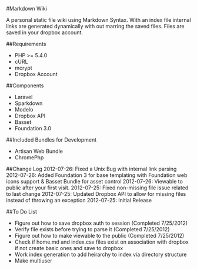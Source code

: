 #Markdown Wiki

A personal static file wiki using Markdown Syntax.  With an index file internal links are generated dynamically with out marring the saved files.  Files are saved in your dropbox account.

##Requirements
* PHP >= 5.4.0
* cURL
* mcrypt
* Dropbox Account

##Components
* Laravel
* Sparkdown
* Modelo
* Dropbox API
* Basset
* Foundation 3.0

##Included Bundles for Development
* Artisan Web Bundle
* ChromePhp

##Change Log
2012-07-26: Fixed a Unix Bug with internal link parsing
2012-07-26: Added Foundation 3 for base templating with Foundation web icons support & Basset Bundle for asset control
2012-07-26: Viewable to public after your first visit.
2012-07-25: Fixed non-missing file issue related to last change
2012-07-25: Updated Dropbox API to allow for missing files instead of throwing an exception
2012-07-25: Initial Release

##To Do List
* Figure out how to save dropbox auth to session (Completed 7/25/2012)
* Verify file exists before trying to parse it (Completed 7/25/2012)
* Figure out how to make viewable to the public (Completed 7/25/2012)
* Check if  home.md and index.csv files exist on association with dropbox if not create basic ones and save to dropbox
* Work index generation to add heirarchy to index via directory structure
* Make multiuser
